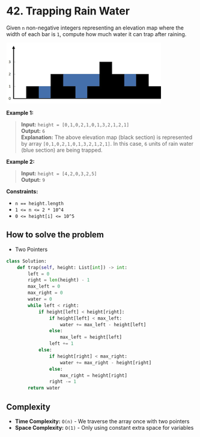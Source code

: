 # 42. Trapping Rain Water

<Badge type="danger" text="Hard" /> [<Badge type="info" text="LeetCode" />](https://leetcode.com/problems/trapping-rain-water/)

Given `n` non-negative integers representing an elevation map where the width of each bar is `1`, compute how much water it can trap after raining.

![](../../images/42.png)

**Example 1:**
> **Input:** `height = [0,1,0,2,1,0,1,3,2,1,2,1]`  
> **Output:** `6`  
> **Explanation:** The above elevation map (black section) is represented by array `[0,1,0,2,1,0,1,3,2,1,2,1]`. In this case, `6` units of rain water (blue section) are being trapped.

**Example 2:**
> **Input:** `height = [4,2,0,3,2,5]`  
> **Output:** `9`

**Constraints:**
- `n == height.length`
- `1 <= n <= 2 * 10^4`
- `0 <= height[i] <= 10^5`


## How to solve the problem

- Two Pointers

```python
class Solution:
    def trap(self, height: List[int]) -> int:
        left = 0
        right = len(height) - 1
        max_left = 0
        max_right = 0
        water = 0
        while left < right:
            if height[left] < height[right]:
                if height[left] < max_left:
                    water += max_left - height[left]
                else:
                    max_left = height[left]
                left += 1
            else:
                if height[right] < max_right:
                    water += max_right - height[right]
                else:
                    max_right = height[right]
                right -= 1
        return water
```
## Complexity
- **Time Complexity:** `O(n)` - We traverse the array once with two pointers
- **Space Complexity:** `O(1)` - Only using constant extra space for variables